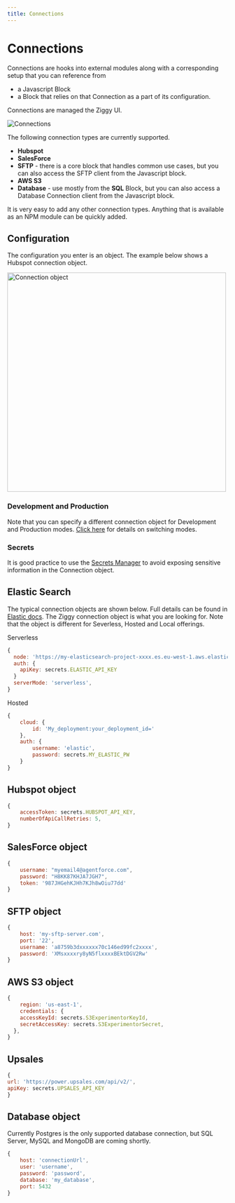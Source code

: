 ```yaml
---
title: Connections
---
```


# Connections

Connections are hooks into external modules along with a corresponding setup that you can reference from

- a Javascript Block
- a Block that relies on that Connection as a part of its configuration.

Connections are managed the Ziggy UI.

![Connections](/img/flows/connections/connections-listing.png)

The following connection types are currently supported.

- **Hubspot**
- **SalesForce**
- **SFTP** - there is a core block that handles common use cases, but you can also access the SFTP client from the Javascript block.
- **AWS S3**
- **Database** - use mostly from the **SQL** Block, but you can also access a Database Connection client from the Javascript block.

It is very easy to add any other connection types. 
Anything that is available as an NPM module can be quickly added.

## Configuration
The configuration you enter is an object. The example below shows a Hubspot connection object.

<img src="/img/flows/connections/connections-object-general.png" alt="Connection object" width="500" />

### Development and Production
Note that you can specify a different connection object for Development and Production modes. 
[Click here](/user-guide/Dev-Prod-Modes) for details on switching modes.

### Secrets
It is good practice to use the [Secrets Manager](Secrets) 
to avoid exposing sensitive information in the Connection object. 

## Elastic Search
The typical connection objects are shown below. Full details can be found in [Elastic docs](https://www.elastic.co/docs/reference/elasticsearch/clients/javascript/getting-started). The Ziggy connection object is what you are looking for. Note that the object is different for Severless, Hosted and Local offerings. 

Serverless
```javascript
{
  node: 'https://my-elasticsearch-project-xxxx.es.eu-west-1.aws.elastic.cloud:443',
  auth: {
    apiKey: secrets.ELASTIC_API_KEY
  }
  serverMode: 'serverless',
}
```

Hosted
```javascript
{
    cloud: {
        id: 'My_deployment:your_deployment_id='
    },
    auth: {
        username: 'elastic',
        password: secrets.MY_ELASTIC_PW
    }
}
```

## Hubspot object

```javascript
{
    accessToken: secrets.HUBSPOT_API_KEY,
    numberOfApiCallRetries: 5,
}
```

## SalesForce object

```javascript
{
    username: "myemail4@agentforce.com",
    password: "H8KK87KHJA7JGH7",
    token: '987JHGehKJHh7KJh8wOiu77dd'
}
```


## SFTP object

```javascript
{
    host: 'my-sftp-server.com',
    port: '22',
    username: 'a8759b3dxxxxxx70c146ed99fc2xxxx',
    password: 'XMsxxxxry8yN5flxxxxBEktDGV2Rw'
}
```

## AWS S3 object
```javascript
{
    region: 'us-east-1',
    credentials: {
    accessKeyId: secrets.S3ExperimentorKeyId,
    secretAccessKey: secrets.S3ExperimentorSecret,
  },
}
```

## Upsales
```javascript
{
url: 'https://power.upsales.com/api/v2/',
apiKey: secrets.UPSALES_API_KEY
}
```

## Database object
Currently Postgres is the only supported database connection, but SQL Server, MySQL and MongoDB are coming shortly.
```javascript
{
    host: 'connectionUrl',
    user: 'username',
    password: 'password',
    database: 'my_database',
    port: 5432
}
```